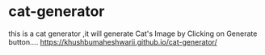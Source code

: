# cat-generator
this is a cat generator ,it will generate Cat's Image by Clicking on Generate button....
https://khushbumaheshwarii.github.io/cat-generator/
